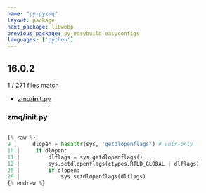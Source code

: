 ```yaml
---
name: "py-pyzmq"
layout: package
next_package: libwebp
previous_package: py-easybuild-easyconfigs
languages: ['python']
---
```

## 16.0.2
1 / 271 files match

 - [zmq/__init__.py](#zmq__init__py)

### zmq/__init__.py

```python

{% raw %}
9 |     dlopen = hasattr(sys, 'getdlopenflags') # unix-only
10 |     if dlopen:
11 |         dlflags = sys.getdlopenflags()
12 |         sys.setdlopenflags(ctypes.RTLD_GLOBAL | dlflags)
25 |         if dlopen:
26 |             sys.setdlopenflags(dlflags)
{% endraw %}

```